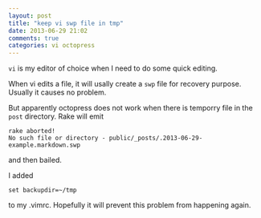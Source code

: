 ```yaml
---
layout: post
title: "keep vi swp file in tmp"
date: 2013-06-29 21:02
comments: true
categories: vi octopress  
---
```


``vi`` is my editor of choice when I need to do some quick editing.   

When vi edits a file, it will usally create a `swp` file for recovery purpose. Usually it causes no problem.

But apparently octopress does not work when there is temporry file in the `post` directory. Rake will emit 

```
rake aborted!
No such file or directory - public/_posts/.2013-06-29-example.markdown.swp
```

and then bailed.

I added 
```
set backupdir=~/tmp
```
to my .vimrc. Hopefully it will prevent this problem from happening again.


